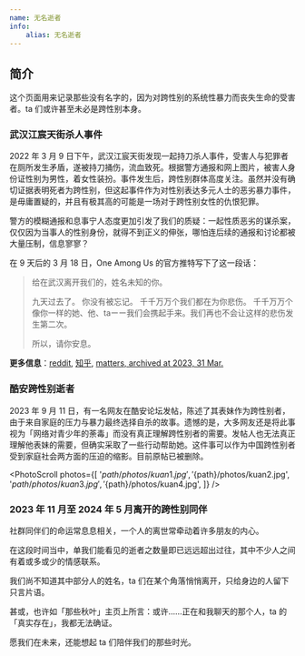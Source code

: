 ```yaml
---
name: 无名逝者
info:
    alias: 无名逝者
---
```


## 简介

这个页面用来记录那些没有名字的，因为对跨性别的系统性暴力而丧失生命的受害者。ta 们或许甚至未必是跨性别本身。

### 武汉江宸天街杀人事件

2022 年 3 月 9 日下午，武汉江宸天街发现一起持刀杀人事件，受害人与犯罪者在厕所发生矛盾，遂被持刀捅伤，流血致死。根据警方通报和网上图片，被害人身份证性别为男性，着女性装扮。事件发生后，跨性别群体高度关注。虽然并没有确切证据表明死者为跨性别，但这起事件作为对性别表达多元人士的恶劣暴力事件，是毋庸置疑的，并且有极其高的可能是一场对于跨性别女性的仇恨犯罪。

警方的模糊通报和息事宁人态度更加引发了我们的质疑：一起性质恶劣的谋杀案，仅仅因为当事人的性别身份，就得不到正义的伸张，哪怕连后续的通报和讨论都被大量压制，信息寥寥？

在 9 天后的 3 月 18 日，One Among Us 的官方推特写下了这一段话：

> 给在武汉离开我们的，姓名未知的你。
>
> 九天过去了。
> 你没有被忘记。
> 千千万万个我们都在为你悲伤。
> 千千万万个像你一样的她、他、taーー我们会携起手来。我们再也不会让这样的悲伤发生第二次。
>
> 所以，请你安息。

**更多信息**：[reddit](https://www.reddit.com/r/China_irl/comments/tb0sen/%E6%AD%A6%E6%B1%89%E5%A4%A9%E8%A1%97%E5%8F%91%E7%94%9F%E6%9D%80%E4%BA%BA%E6%A1%88%E7%96%91%E4%BC%BC%E6%98%AF%E5%AF%B9%E8%B7%A8%E6%80%A7%E5%88%AB%E5%A5%B3%E6%80%A7%E7%9A%84%E4%BB%87%E6%81%A8%E7%8A%AF%E7%BD%AA%E7%9B%B8%E5%85%B3%E8%AF%9D%E9%A2%98%E5%92%8C%E5%BE%AE%E5%8D%9A%E6%AD%A3%E8%A2%AB%E5%A4%A7%E9%87%8F%E5%88%A0%E9%99%A4/), [知乎](https://zhuanlan.zhihu.com/p/478944139), [matters, archived at 2023, 31 Mar.](https://web.archive.org/web/20230331121307/https://matters.news/@cprpoffice/254661-%E6%AD%A6%E6%B1%89%E5%A4%A9%E8%A1%97%E6%9D%80%E4%BA%BA%E6%A1%88%E5%88%9D%E6%AD%A5%E6%8E%A2%E7%A9%B6-%E6%AD%BB%E8%80%85%E5%88%B0%E5%BA%95%E6%98%AF%E4%B8%8D%E6%98%AF%E8%B7%A8%E6%80%A7%E5%88%AB%E5%A5%B3%E6%80%A7-bafyreicv5icunxpsd2jxfdfkxhk5p4waxyxge7c4cvektwtyzkjfqjoreu)

### 酷安跨性别逝者

2023 年 9 月 11 日，有一名网友在酷安论坛发帖，陈述了其表妹作为跨性别者，由于来自家庭的压力与暴力最终选择自杀的故事。遗憾的是，大多网友还是将此事视为「网络对青少年的荼毒」而没有真正理解跨性别者的需要。发帖人也无法真正理解他表妹的需要，但确实采取了一些行动帮助她。这件事可以作为中国跨性别者受到家庭社会两方面的压迫的缩影。目前原帖已被删除。

<PhotoScroll photos={[ '${path}/photos/kuan1.jpg', '${path}/photos/kuan2.jpg',  '${path}/photos/kuan3.jpg',  '${path}/photos/kuan4.jpg', ]} />

### 2023 年 11 月至 2024 年 5 月离开的跨性别同伴

社群同伴们的命运常息息相关，一个人的离世常牵动着许多朋友的内心。

在这段时间当中，单我们能看见的逝者之数量即已远远超出过往，其中不少人之间有着或多或少的情感联系。

我们尚不知道其中部分人的姓名，ta 们在某个角落悄悄离开，只给身边的人留下只言片语。

甚或，也许如「那些秋叶」主页上所言：或许……正在和我聊天的那个人，ta 的「真实存在」，我都无法确证。

愿我们在未来，还能想起 ta 们陪伴我们的那些时光。

